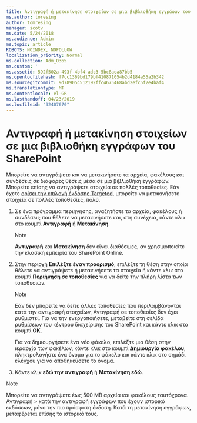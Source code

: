 ```yaml
---
title: Αντιγραφή ή μετακίνηση στοιχείων σε μια βιβλιοθήκη εγγράφων του SharePoint
ms.author: toresing
author: tomresing
manager: scotv
ms.date: 5/24/2018
ms.audience: Admin
ms.topic: article
ROBOTS: NOINDEX, NOFOLLOW
localization_priority: Normal
ms.collection: Adm_O365
ms.custom: ''
ms.assetid: 592f502a-493f-4bf4-adc3-5bc8aea87bb5
ms.openlocfilehash: f7cc1369bd179bf410871054b2d4184a55a2b342
ms.sourcegitcommit: 9d78905c512192ffc4675468abd2efc5f2e4baf4
ms.translationtype: MT
ms.contentlocale: el-GR
ms.lasthandoff: 04/23/2019
ms.locfileid: "32407670"
---
```

# <a name="copy-or-move-items-in-a-sharepoint-document-library"></a>Αντιγραφή ή μετακίνηση στοιχείων σε μια βιβλιοθήκη εγγράφων του SharePoint

Μπορείτε να αντιγράψετε και να μετακινήσετε τα αρχεία, φακέλους και συνδέσεις σε διάφορες θέσεις μέσα σε μια βιβλιοθήκη εγγράφων. Μπορείτε επίσης να αντιγράψετε στοιχεία σε πολλές τοποθεσίες. Εάν έχετε [ορίσει την επιλογή έκδοσης Targeted](https://go.microsoft.com/fwlink/?linkid=622980), μπορείτε να μετακινήσετε στοιχεία σε πολλές τοποθεσίες, πολύ.
  
1. Σε ένα πρόγραμμα περιήγησης, αναζητήστε τα αρχεία, φακέλους ή συνδέσεις που θέλετε να μετακινήσετε και, στη συνέχεια, κάντε κλικ στο κουμπί **Αντιγραφή** ή **Μετακίνηση**.
    
    > [!NOTE]
    > **Αντιγραφή** και **Μετακίνηση** δεν είναι διαθέσιμες, αν χρησιμοποιείτε την κλασική εμπειρία του SharePoint Online. 
  
2. Στην περιοχή **Επιλέξτε έναν προορισμό**, επιλέξτε τη θέση στην οποία θέλετε να αντιγράψετε ή μετακινήσετε τα στοιχεία ή κάντε κλικ στο κουμπί **Περιήγηση σε τοποθεσίες** για να δείτε την πλήρη λίστα των τοποθεσιών. 
    
    > [!NOTE]
    > Εάν δεν μπορείτε να δείτε άλλες τοποθεσίες που περιλαμβάνονται κατά την αντιγραφή στοιχείων, Αντιγραφή σε τοποθεσίες δεν έχει ρυθμιστεί. Για να την ενεργοποιήσετε, μεταβείτε στη σελίδα ρυθμίσεων του κέντρου διαχείρισης του SharePoint και κάντε κλικ στο κουμπί **OK**. 
  
    Για να δημιουργήσετε ένα νέο φάκελο, επιλέξτε μια θέση στην ιεραρχία των φακέλων, κάντε κλικ στο κουμπί **Δημιουργία φακέλου**, πληκτρολογήστε ένα όνομα για το φάκελο και κάντε κλικ στο σημάδι ελέγχου για να αποθηκεύσετε το όνομα.
    
3. Κάντε κλικ **εδώ την αντιγραφή** ή **Μετακίνηση εδώ**.
    
> [!NOTE]
>  Μπορείτε να αντιγράψετε έως 500 MB αρχεία και φακέλους ταυτόχρονα. Αντιγραφή > κατά την αντιγραφή εγγράφων που έχουν ιστορικό εκδόσεων, μόνο την πιο πρόσφατη έκδοση. Κατά τη μετακίνηση εγγράφων, μεταφέρεται επίσης το ιστορικό τους. 
  

